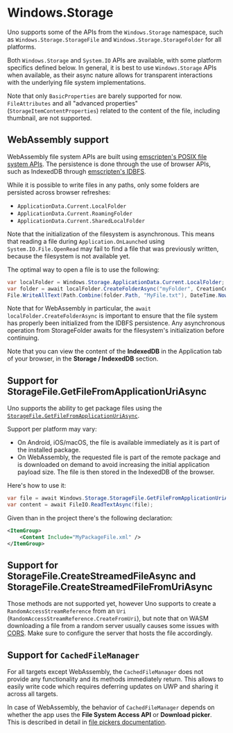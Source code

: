 # Windows.Storage

Uno supports some of the APIs from the `Windows.Storage` namespace, such as `Windows.Storage.StorageFile` and `Windows.Storage.StorageFolder` for all platforms.

Both `Windows.Storage` and `System.IO` APIs are available, with some platform specifics defined below. In general, it is best to use `Windows.Storage` APIs when available, as their async nature allows for transparent interactions with the underlying file system implementations.

Note that only `BasicProperties` are barely supported for now. 
`FileAttributes` and all "advanced properties" (`StorageItemContentProperties`) related to the content of the file, including thumbnail, are not supported.

## WebAssembly support

WebAssembly file system APIs are built using [emscripten's POSIX file system APIs](https://emscripten.org/docs/api_reference/Filesystem-API.html). The persistence is done through the use of browser APIs, such as IndexedDB through [emscripten's IDBFS](https://emscripten.org/docs/api_reference/Filesystem-API.html#filesystem-api-idbfs).

While it is possible to write files in any paths, only some folders are persisted across browser refreshes:
- `ApplicationData.Current.LocalFolder`
- `ApplicationData.Current.RoamingFolder`
- `ApplicationData.Current.SharedLocalFolder`

Note that the initialization of the filesystem is asynchronous. This means that reading a file during `Application.OnLaunched` using `System.IO.File.OpenRead` may fail to find a file that was previously written, because the filesystem is not available yet.

The optimal way to open a file is to use the following:

```csharp
var localFolder = Windows.Storage.ApplicationData.Current.LocalFolder;
var folder = await localFolder.CreateFolderAsync("myFolder", CreationCollisionOption.OpenIfExists);
File.WriteAllText(Path.Combine(folder.Path, "MyFile.txt"), DateTime.Now.ToLongDateString());
```

Note that for WebAssembly in particular, the `await localFolder.CreateFolderAsync` is important to ensure that the file system has properly been initialized from the IDBFS persistence. Any asynchronous operation from StorageFolder awaits for the filesystem's initialization before continuing.

Note that you can view the content of the **IndexedDB** in the Application tab of your browser, in the **Storage / IndexedDB** section.

## Support for StorageFile.GetFileFromApplicationUriAsync

Uno supports the ability to get package files using the [`StorageFile.GetFileFromApplicationUriAsync`](https://docs.microsoft.com/en-us/uwp/api/windows.storage.storagefile.getfilefromapplicationuriasync).

Support per platform may vary:
- On Android, iOS/macOS, the file is available immediately as it is part of the installed package.
- On WebAssembly, the requested file is part of the remote package and is downloaded on demand to avoid increasing the initial application payload size. The file is then stored in the IndexedDB of the browser.

Here's how to use it:

```csharp
var file = await Windows.Storage.StorageFile.GetFileFromApplicationUriAsync(new Uri("ms-appx:///MyPackageFile.xml"));
var content = await FileIO.ReadTextAsync(file);
```
Given than in the project there's the following declaration:
```xml
<ItemGroup>
    <Content Include="MyPackageFile.xml" />
</ItemGroup>
```

## Support for StorageFile.CreateStreamedFileAsync and StorageFile.CreateStreamedFileFromUriAsync

Those methods are not supported yet, however Uno supports to create a `RandomAccessStreamReference` from an `Uri` (`RandomAccessStreamReference.CreateFromUri`), but note that on WASM downloading a file from a random server usually causes some issues with [CORS](https://developer.mozilla.org/en-US/docs/Web/HTTP/CORS). 
Make sure to configure the server that hosts the file accordingly.

## Support for `CachedFileManager`

For all targets except WebAssembly, the `CachedFileManager` does not provide any functionality and its methods immediately return. This allows to easily write code which requires deferring updates on UWP and sharing it across all targets.

In case of WebAssembly, the behavior of `CachedFileManager` depends on whether the app uses the **File System Access API** or **Download picker**. This is described in detail in [file pickers documentation](windows-storage-pickers.md#WebAssembly).

